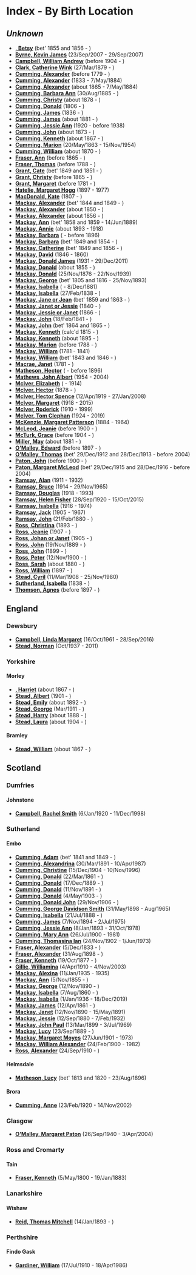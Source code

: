 ﻿---
layout: page
permalink: /indexes/by-birth-location
---

# Index - By Birth Location

## _Unknown_

- **[, Betsy](people/@49855242@-betsy-b1855~1856-d.md)** (bet' 1855 and 1856 - )
- **[Byrne, Kevin James](people/@35849164@-kevin-james-byrne-b2007-9-23-d2007-9-29.md)** (23/Sep/2007 - 29/Sep/2007)
- **[Campbell, William Andrew](people/@4716977@-william-andrew-campbell-b1904-d.md)** (before 1904 - )
- **[Clark, Catherine Wink](people/@35162161@-catherine-wink-clark-b1879-3-27-d.md)** (27/Mar/1879 - )
- **[Cumming, Alexander](people/@1900151@-alexander-cumming-b1779-d.md)** (before 1779 - )
- **[Cumming, Alexander](people/@7028096@-alexander-cumming-b1833-d1884-5-7.md)** (1833 - 7/May/1884)
- **[Cumming, Alexander](people/@7306221@-alexander-cumming-b1865-d1884-5-7.md)** (about 1865 - 7/May/1884)
- **[Cumming, Barbara Ann](people/@57039529@-barbara-ann-cumming-b1885-8-30-d.md)** (30/Aug/1885 - )
- **[Cumming, Christy](people/@94377968@-christy-cumming-b1878-d.md)** (about 1878 - )
- **[Cumming, Donald](people/@45726416@-donald-cumming-b1806-d.md)** (1806 - )
- **[Cumming, James](people/@66384942@-james-cumming-b1836-d.md)** (1836 - )
- **[Cumming, James](people/@64418166@-james-cumming-b1881-d.md)** (about 1881 - )
- **[Cumming, Jessie Ann](people/@65743680@-jessie-ann-cumming-b1920-d1938.md)** (1920 - before 1938)
- **[Cumming, John](people/@87723702@-john-cumming-b1873-d.md)** (about 1873 - )
- **[Cumming, Kenneth](people/@14447152@-kenneth-cumming-b1867-d.md)** (about 1867 - )
- **[Cumming, Marion](people/@59851647@-marion-cumming-b1863-5-20-d1954-11-15.md)** (20/May/1863 - 15/Nov/1954)
- **[Cumming, William](people/@10016098@-william-cumming-b1870-d.md)** (about 1870 - )
- **[Fraser, Ann](people/@70425788@-ann-fraser-b1865-d.md)** (before 1865 - )
- **[Fraser, Thomas](people/@79545968@-thomas-fraser-b1788-d.md)** (before 1788 - )
- **[Grant, Cate](people/@89641618@-cate-grant-b1849~1851-d.md)** (bet' 1849 and 1851 - )
- **[Grant, Christy](people/@94200830@-christy-grant-b1865-d.md)** (before 1865 - )
- **[Grant, Margaret](people/@39612304@-margaret-grant-b1781-d.md)** (before 1781 - )
- **[Hatelie, Margaret Hogg](people/@43723296@-margaret-hogg-hatelie-b1897-d1977.md)** (1897 - 1977)
- **[MacDonald, Kate](people/@28255030@-kate-macdonald-b1807-d.md)** (1807 - )
- **[Mackay, Alexander](people/@2381836@-alexander-mackay-b1844~1849-d.md)** (bet' 1844 and 1849 - )
- **[Mackay, Alexander](people/@25433155@-alexander-mackay-b1850-d.md)** (about 1850 - )
- **[Mackay, Alexander](people/@24272756@-alexander-mackay-b1856-d.md)** (about 1856 - )
- **[Mackay, Ann](people/@85130771@-ann-mackay-b1858~1859-d1889-6-14.md)** (bet' 1858 and 1859 - 14/Jun/1889)
- **[Mackay, Annie](people/@51252926@-annie-mackay-b1893-d1918.md)** (about 1893 - 1918)
- **[Mackay, Barbara](people/@61459684@-barbara-mackay-b-d1896.md)** ( - before 1896)
- **[Mackay, Barbara](people/@52409786@-barbara-mackay-b1849~1854-d.md)** (bet' 1849 and 1854 - )
- **[Mackay, Catherine](people/@26872816@-catherine-mackay-b1849~1856-d.md)** (bet' 1849 and 1856 - )
- **[Mackay, David](people/@46263680@-david-mackay-b1846-d1860.md)** (1846 - 1860)
- **[Mackay, Donald James](people/@43065376@-donald-james-mackay-b1931-d2011-12-29.md)** (1931 - 29/Dec/2011)
- **[Mackay, Donald](people/@32633938@-donald-mackay-b1855-d.md)** (about 1855 - )
- **[Mackay, Donald](people/@58341424@-donald-mackay-b1876-11-25-d1939-11-22.md)** (25/Nov/1876 - 22/Nov/1939)
- **[Mackay, George](people/@33764614@-george-mackay-b1805~1816-d1893-11-25.md)** (bet' 1805 and 1816 - 25/Nov/1893)
- **[Mackay, Isabella](people/@26104572@-isabella-mackay-b-d1881-12-8.md)** ( - 8/Dec/1881)
- **[Mackay, Isabella](people/@41556256@-isabella-mackay-b1838-2-27-d.md)** (27/Feb/1838 - )
- **[Mackay, Jane or Jean](people/@4172390@-jane-or-jean-mackay-b1859~1863-d.md)** (bet' 1859 and 1863 - )
- **[Mackay, Janet or Jessie](people/@42213240@-janet-or-jessie-mackay-b1840-d.md)** (1840 - )
- **[Mackay, Jessie or Janet](people/@76315420@-jessie-or-janet-mackay-b1866-d.md)** (1866 - )
- **[Mackay, John](people/@58430005@-john-mackay-b1841-2-18-d.md)** (18/Feb/1841 - )
- **[Mackay, John](people/@15814480@-john-mackay-b1864~1865-d.md)** (bet' 1864 and 1865 - )
- **[Mackay, Kenneth](people/@21362348@-kenneth-mackay-b1815-d.md)** (calc'd 1815 - )
- **[Mackay, Kenneth](people/@48909111@-kenneth-mackay-b1895-d.md)** (about 1895 - )
- **[Mackay, Marion](people/@56151384@-marion-mackay-b1788-d.md)** (before 1788 - )
- **[Mackay, William](people/@69114879@-william-mackay-b1781-d1841.md)** (1781 - 1841)
- **[Mackay, William](people/@99871003@-william-mackay-b1843~1846-d.md)** (bet' 1843 and 1846 - )
- **[Macrae, Janet](people/@66584000@-janet-macrae-b1781-d.md)** (1781 - )
- **[Matheson, Hector](people/@28800527@-hector-matheson-b-d1896.md)** ( - before 1896)
- **[Mathews, John Albert](people/@35875756@-john-albert-mathews-b1954-d2004.md)** (1954 - 2004)
- **[McIver, Elizabeth](people/@80366022@-elizabeth-mciver-b-d1914.md)** ( - 1914)
- **[McIver, Hector](people/@62168745@-hector-mciver-b1878-d.md)** (1878 - )
- **[McIver, Hector Spence](people/@34334364@-hector-spence-mciver-b1919-4-12-d2008-1-27.md)** (12/Apr/1919 - 27/Jan/2008)
- **[McIver, Margaret](people/@24380064@-margaret-mciver-b1918-d2015.md)** (1918 - 2015)
- **[McIver, Roderick](people/@90830540@-roderick-mciver-b1910-d1999.md)** (1910 - 1999)
- **[McIver, Tom Clephan](people/@74287888@-tom-clephan-mciver-b1924-d2019.md)** (1924 - 2019)
- **[McKenzie, Margaret Patterson](people/@88610293@-margaret-patterson-mckenzie-b1884-d1964.md)** (1884 - 1964)
- **[McLeod, Jeanie](people/@70248352@-jeanie-mcleod-b1900-d.md)** (before 1900 - )
- **[McTurk, Grace](people/@54145218@-grace-mcturk-b1904-d.md)** (before 1904 - )
- **[Miller, May](people/@41411602@-may-miller-b1881-d.md)** (about 1881 - )
- **[O'Malley, Edward](people/@76741424@-edward-o'malley-b1897-d.md)** (before 1897 - )
- **[O'Malley, Thomas](people/@12568152@-thomas-o'malley-b1912-12-29~1913-12-28-d2004.md)** (bet' 29/Dec/1912 and 28/Dec/1913 - before 2004)
- **[Paton, John](people/@5211114@-john-paton-b1900-d.md)** (before 1900 - )
- **[Paton, Margaret McLeod](people/@56209708@-margaret-mcleod-paton-b1915-12-29~1916-12-28-d2004.md)** (bet' 29/Dec/1915 and 28/Dec/1916 - before 2004)
- **[Ramsay, Alan](people/@62219744@-alan-ramsay-b1911-d1932.md)** (1911 - 1932)
- **[Ramsay, Bruce](people/@49046148@-bruce-ramsay-b1914-d1965-11-29.md)** (1914 - 29/Nov/1965)
- **[Ramsay, Douglas](people/@12977578@-douglas-ramsay-b1918-d1993.md)** (1918 - 1993)
- **[Ramsay, Helen Fisher](people/@34267190@-helen-fisher-ramsay-b1920-9-28-d2015-10-15.md)** (28/Sep/1920 - 15/Oct/2015)
- **[Ramsay, Isabella](people/@80504300@-isabella-ramsay-b1916-d1974.md)** (1916 - 1974)
- **[Ramsay, Jack](people/@55070438@-jack-ramsay-b1905-d1967.md)** (1905 - 1967)
- **[Ramsay, John](people/@64225415@-john-ramsay-b1880-2-21-d.md)** (21/Feb/1880 - )
- **[Ross, Christina](people/@10478196@-christina-ross-b1893-d.md)** (1893 - )
- **[Ross, Jeanie](people/@71751658@-jeanie-ross-b1907-d.md)** (1907 - )
- **[Ross, Johan or Janet](people/@18017632@-johan-or-janet-ross-b1905-d.md)** (1905 - )
- **[Ross, John](people/@75057664@-john-ross-b1889-11-19-d.md)** (19/Nov/1889 - )
- **[Ross, John](people/@35298145@-john-ross-b1899-d.md)** (1899 - )
- **[Ross, Peter](people/@67099773@-peter-ross-b1900-11-12-d.md)** (12/Nov/1900 - )
- **[Ross, Sarah](people/@39957256@-sarah-ross-b1880-d.md)** (about 1880 - )
- **[Ross, William](people/@21369571@-william-ross-b1897-d.md)** (1897 - )
- **[Stead, Cyril](people/@61214710@-cyril-stead-b1908-3-11-d1980-11-25.md)** (11/Mar/1908 - 25/Nov/1980)
- **[Sutherland, Isabella](people/@79967653@-isabella-sutherland-b1838-d.md)** (1838 - )
- **[Thomson, Agnes](people/@96590245@-agnes-thomson-b1897-d.md)** (before 1897 - )


## England

### Dewsbury

- **[Campbell, Linda Margaret](people/@76650284@-linda-margaret-campbell-b1961-10-16-d2016-9-28.md)** (16/Oct/1961 - 28/Sep/2016)
- **[Stead, Norman](people/@69808462@-norman-stead-b1937-10-d2011.md)** (Oct/1937 - 2011)

### Yorkshire

#### Morley

- **[, Harriet](people/@98128898@-harriet-b1867-d.md)** (about 1867 - )
- **[Stead, Albert](people/@51674188@-albert-stead-b1901-d.md)** (1901 - )
- **[Stead, Emily](people/@58190216@-emily-stead-b1892-d.md)** (about 1892 - )
- **[Stead, George](people/@77215226@-george-stead-b1911-3-d.md)** (Mar/1911 - )
- **[Stead, Harry](people/@68900898@-harry-stead-b1888-d.md)** (about 1888 - )
- **[Stead, Laura](people/@67809808@-laura-stead-b1904-d.md)** (about 1904 - )

#### Bramley

- **[Stead, William](people/@44546659@-william-stead-b1867-d.md)** (about 1867 - )


## Scotland

### Dumfries

#### Johnstone

- **[Campbell, Rachel Smith](people/@40394043@-rachel-smith-campbell-b1920-1-6-d1998-12-11.md)** (6/Jan/1920 - 11/Dec/1998)

### Sutherland

#### Embo

- **[Cumming, Adam](people/@55409960@-adam-cumming-b1841~1849-d.md)** (bet' 1841 and 1849 - )
- **[Cumming, Alexandrina](people/@57186713@-alexandrina-cumming-b1891-3-30-d1987-4-10.md)** (30/Mar/1891 - 10/Apr/1987)
- **[Cumming, Christine](people/@24328630@-christine-cumming-b1904-12-15-d1996-11-10.md)** (15/Dec/1904 - 10/Nov/1996)
- **[Cumming, Donald](people/@20465544@-donald-cumming-b1861-3-22-d.md)** (22/Mar/1861 - )
- **[Cumming, Donald](people/@89853996@-donald-cumming-b1889-12-17-d.md)** (17/Dec/1889 - )
- **[Cumming, Donald](people/@11846578@-donald-cumming-b1891-11-11-d.md)** (11/Nov/1891 - )
- **[Cumming, Donald](people/@64759184@-donald-cumming-b1903-5-4-d.md)** (4/May/1903 - )
- **[Cumming, Donald John](people/@22331378@-donald-john-cumming-b1906-11-29-d.md)** (29/Nov/1906 - )
- **[Cumming, George Davidson Smith](people/@13773669@-george-davidson-smith-cumming-b1898-5-31-d1965-8.md)** (31/May/1898 - Aug/1965)
- **[Cumming, Isabella](people/@84684994@-isabella-cumming-b1888-7-21-d.md)** (21/Jul/1888 - )
- **[Cumming, James](people/@492889@-james-cumming-b1894-11-7-d1975-7-2.md)** (7/Nov/1894 - 2/Jul/1975)
- **[Cumming, Jessie Ann](people/@66222886@-jessie-ann-cumming-b1893-1-8-d1978-10-31.md)** (8/Jan/1893 - 31/Oct/1978)
- **[Cumming, Mary Ann](people/@48241984@-mary-ann-cumming-b1900-7-26-d1981.md)** (26/Jul/1900 - 1981)
- **[Cumming, Thomasina Ian](people/@92241152@-thomasina-ian-cumming-b1902-11-24-d1973-6-1.md)** (24/Nov/1902 - 1/Jun/1973)
- **[Fraser, Alexander](people/@97086424@-alexander-fraser-b1833-12-5-d.md)** (5/Dec/1833 - )
- **[Fraser, Alexander](people/@91293396@-alexander-fraser-b1898-8-31-d.md)** (31/Aug/1898 - )
- **[Fraser, Kenneth](people/@91376191@-kenneth-fraser-b1877-10-19-d.md)** (19/Oct/1877 - )
- **[Gillie, Williamina](people/@23770336@-williamina-gillie-b1910-4-4-d2003-11-4.md)** (4/Apr/1910 - 4/Nov/2003)
- **[Mackay, Alexina](people/@75066880@-alexina-mackay-b1935-1-11-d1935.md)** (11/Jan/1935 - 1935)
- **[Mackay, Ann](people/@74868546@-ann-mackay-b1855-11-5-d.md)** (5/Nov/1855 - )
- **[Mackay, George](people/@72941728@-george-mackay-b1890-11-12-d.md)** (12/Nov/1890 - )
- **[Mackay, Isabella](people/@32797554@-isabella-mackay-b1860-8-7-d.md)** (7/Aug/1860 - )
- **[Mackay, Isabella](people/@25303611@-isabella-mackay-b1936-1-1-d2019-12-18.md)** (1/Jan/1936 - 18/Dec/2019)
- **[Mackay, James](people/@60572122@-james-mackay-b1861-4-12-d.md)** (12/Apr/1861 - )
- **[Mackay, Janet](people/@22499038@-janet-mackay-b1890-11-12-d1891-5-15.md)** (12/Nov/1890 - 15/May/1891)
- **[Mackay, Jessie](people/@32677248@-jessie-mackay-b1880-9-12-d1932-2-7.md)** (12/Sep/1880 - 7/Feb/1932)
- **[Mackay, John Paul](people/@57646474@-john-paul-mackay-b1899-3-13-d1969-7-3.md)** (13/Mar/1899 - 3/Jul/1969)
- **[Mackay, Lucy](people/@16587624@-lucy-mackay-b1889-9-23-d.md)** (23/Sep/1889 - )
- **[Mackay, Margaret Moyes](people/@178005@-margaret-moyes-mackay-b1901-6-27-d1973.md)** (27/Jun/1901 - 1973)
- **[Mackay, William Alexander](people/@9383584@-william-alexander-mackay-b1900-2-24-d1982.md)** (24/Feb/1900 - 1982)
- **[Ross, Alexander](people/@52064896@-alexander-ross-b1910-9-24-d.md)** (24/Sep/1910 - )

#### Helmsdale

- **[Matheson, Lucy](people/@67811996@-lucy-matheson-b1813~1820-d1896-8-23.md)** (bet' 1813 and 1820 - 23/Aug/1896)

#### Brora

- **[Cumming, Anne](people/@14926290@-anne-cumming-b1920-2-23-d2002-11-14.md)** (23/Feb/1920 - 14/Nov/2002)

### Glasgow

- **[O'Malley, Margaret Paton](people/@46723082@-margaret-paton-o'malley-b1940-9-26-d2004-4-3.md)** (26/Sep/1940 - 3/Apr/2004)

### Ross and Cromarty

#### Tain

- **[Fraser, Kenneth](people/@61428726@-kenneth-fraser-b1800-5-5-d1883-1-19.md)** (5/May/1800 - 19/Jan/1883)

### Lanarkshire

#### Wishaw

- **[Reid, Thomas Mitchell](people/@2617088@-thomas-mitchell-reid-b1893-1-14-d.md)** (14/Jan/1893 - )

### Perthshire

#### Findo Gask

- **[Gardiner, William](people/@29232511@-william-gardiner-b1910-7-17-d1986-4-18.md)** (17/Jul/1910 - 18/Apr/1986)

